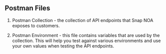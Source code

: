 ## Postman Files

1. Postman Collection - the collection of API endpoints that Snap NOA exposes to customers.

2. Postman Environment - this file contains variables that are used by the collection. This will help you test against various environments and use your own values when testing the API endpoints.
